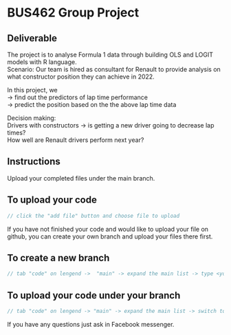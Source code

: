 # BUS462 Group Project
## Deliverable
The project is to analyse Formula 1 data through building OLS and LOGIT models with R language. <br/>
Scenario: Our team is hired as consultant for Renault to provide analysis on what constructor position they can achieve in 2022.

In this project,  we <br/>
-> find out the predictors of lap time performance<br/>
-> predict the position based on the the above lap time data

Decision making: <br/>
Drivers with constructors -> is getting a new driver going to decrease lap times? <br/>
How well are Renault drivers perform next year?

## Instructions
Upload your completed files under the main branch.
## To upload your code
```C++
// click the "add file" button and choose file to upload
```
If you have not finished your code and would like to upload your file on github, you can create your own branch and upload your files there first.
## To create a new branch
```C++
// tab "code" on lengend ->  "main" -> expand the main list -> type <your branch name> on the search bar -> click "create branch:<your branch name> under main"
```
## To upload your code under your branch
```C++
// tab "code" on lengend -> "main" -> expand the main list -> switch to your desired branch -> click the add button and choose file to upload  
```
If you have any questions just ask in Facebook messenger.
